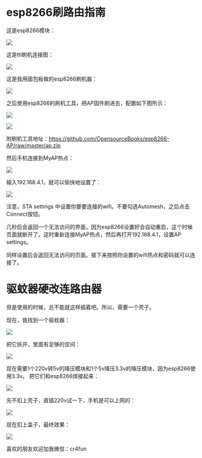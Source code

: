 # esp8266刷路由指南

这是esp8266模块：

![](./1.png)

这是ttl刷机连接图：

![](./2.png)

这是我用面包板做的esp8266刷机器：

![](./3.png)


之后使用esp8266的刷机工具，把AP固件刷进去，配置如下图所示：

![](./4.png)

![](./5.png)

附刷机工具地址：https://github.com/OpensourceBooks/esp8266-AP/raw/master/ap.zip

然后手机连接到MyAP热点：

![](./6.png)

输入192.168.4.1，就可以愉快地设置了：

![](./7.png)

注意，STA settings 中设置你要要连接的wifi。不要勾选Automesh，之后点击Connect按钮。

几秒后会返回一个无法访问的界面，因为esp8266设置好会自动重启，这个时候页面就断开了。这时重新连接MyAP热点，然后再打开192.168.4.1，设置AP settings。

同样设置后会返回无法访问的页面。接下来按照你设置的wifi热点和密码就可以连接了。

# 驱蚊器硬改连路由器

但是使用的时候，总不能就这样插着吧。所以，需要一个壳子。

现在，我找到一个驱蚊器：

![](./8.png)

把它拆开，里面有足够的空间：

![](./9.png)

现在需要1个220v转5v的降压模块和1个5v降压3.3v的降压模块，因为esp8266使用3.3v。
把它们和esp8266焊接起来：

![](./10.png)

先不扣上壳子，直插220v试一下，手机是可以上网的：

![](./11.png)

现在扣上盖子，最终效果：

![](./12.png)

喜欢的朋友欢迎加我微信：cr4fun
